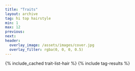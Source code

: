 ```yaml
---
title: "Traits"
layout: archive
tag: hi top hairstyle
min: 1
max: 12
previous:
next:
header:
  overlay_image: /assets/images/cover.jpg
  overlay_filter: rgba(0, 0, 0, 0.5)
---
```

{% include_cached trait-list-hair %}
{% include tag-results %}
